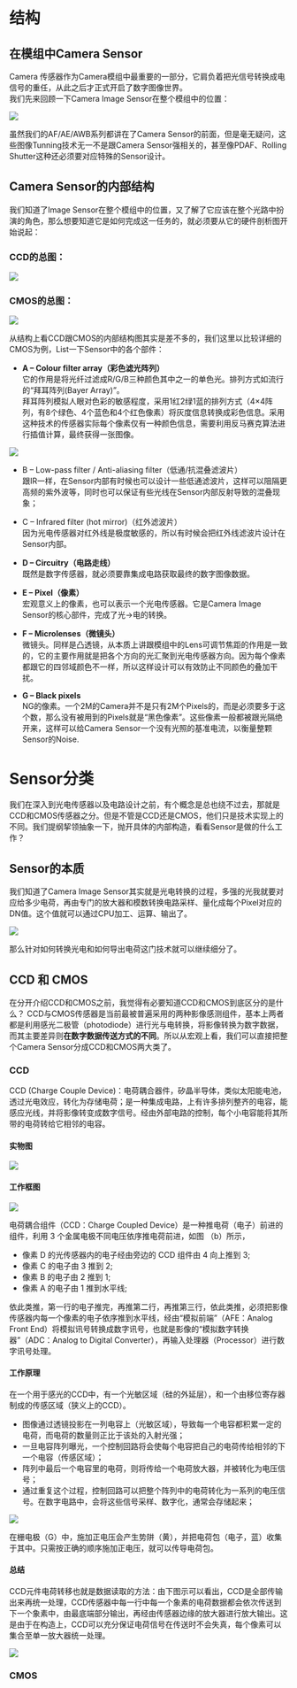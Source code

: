 # 结构

## 在模组中Camera Sensor

Camera 传感器作为Camera模组中最重要的一部分，它肩负着把光信号转换成电信号的重任，从此之后才正式开启了数字图像世界。</br>
我们先来回顾一下Camera Image Sensor在整个模组中的位置：

<img src="https://github.com/lowkeyway/Embedded/blob/master/Software/Driver/Pic/Camera/Sensor/Camera%2006-Sensor%20Image%20Sensor%20%E5%9C%A8%E6%A8%A1%E7%BB%84%E4%B8%AD%E7%9A%84%E4%BD%8D%E7%BD%AE.jpg">

虽然我们的AF/AE/AWB系列都讲在了Camera Sensor的前面，但是毫无疑问，这些图像Tunning技术无一不是跟Camera Sensor强相关的，甚至像PDAF、Rolling Shutter这种还必须要对应特殊的Sensor设计。

## Camera Sensor的内部结构

我们知道了Image Sensor在整个模组中的位置，又了解了它应该在整个光路中扮演的角色，那么想要知道它是如何完成这一任务的，就必须要从它的硬件剖析图开始说起：

### CCD的总图：

<img src="https://github.com/lowkeyway/Embedded/blob/master/Software/Driver/Pic/Camera/Sensor/Camera%2006-Sensor%20%E5%9B%BE%E5%83%8F%E4%BC%A0%E6%84%9F%E5%99%A8%E7%BB%93%E6%9E%84%E7%A4%BA%E6%84%8F%E5%9B%BE.jpg">


### CMOS的总图：

<img src="https://github.com/lowkeyway/Embedded/blob/master/Software/Driver/Pic/Camera/Sensor/Camera%2006-Sensor%20CMOS%20Image%20Sensor%20%E7%BB%93%E6%9E%84%E7%A4%BA%E6%84%8F%E5%9B%BE.jpg">

从结构上看CCD跟CMOS的内部结构图其实是差不多的，我们这里以比较详细的CMOS为例，List一下Sensor中的各个部件：

+ **A – Colour filter array（彩色滤光阵列）**</br>
它的作用是将光纤过滤成R/G/B三种颜色其中之一的单色光。排列方式如流行的“拜耳阵列(Bayer Array)”。</br>
拜耳阵列模拟人眼对色彩的敏感程度，采用1红2绿1蓝的排列方式（4×4阵列，有8个绿色、4个蓝色和4个红色像素）将灰度信息转换成彩色信息。采用这种技术的传感器实际每个像素仅有一种颜色信息，需要利用反马赛克算法进行插值计算，最终获得一张图像。

<img src="https://github.com/lowkeyway/Embedded/blob/master/Software/Driver/Pic/Camera/Sensor/Camera%2006-Sensor%20%E6%8B%9C%E8%80%B3%E9%98%B5%E5%88%97.png">

+ B – Low-pass filter / Anti-aliasing filter（低通/抗混叠滤波片）</br>
跟IR一样，在Sensor内部有时候也可以设计一些低通滤波片，这样可以阻隔更高频的紫外波等，同时也可以保证有些光线在Sensor内部反射导致的混叠现象；

+ C – Infrared filter (hot mirror)（红外滤波片）</br>
因为光电传感器对红外线是极度敏感的，所以有时候会把红外线滤波片设计在Sensor内部。

+ **D – Circuitry（电路走线）**</br>
既然是数字传感器，就必须要靠集成电路获取最终的数字图像数据。

+ **E – Pixel（像素）**</br>
宏观意义上的像素，也可以表示一个光电传感器。它是Camera Image Sensor的核心部件，完成了光->电的转换。

+ **F – Microlenses（微镜头）**</br>
微镜头。同样是凸透镜，从本质上讲跟模组中的Lens可调节焦距的作用是一致的，它的主要作用就是把各个方向的光汇聚到光电传感器方向。因为每个像素都跟它的四邻域颜色不一样，所以这样设计可以有效防止不同颜色的叠加干扰。

+ **G – Black pixels**</br>
NG的像素。一个2M的Camera并不是只有2M个Pixels的，而是必须要多于这个数，那么没有被用到的Pixels就是“黑色像素”。这些像素一般都被跟光隔绝开来，这样可以给Camera Sensor一个没有光照的基准电流，以衡量整颗Sensor的Noise.


# Sensor分类

我们在深入到光电传感器以及电路设计之前，有个概念是总也绕不过去，那就是CCD和CMOS传感器之分。但是不管是CCD还是CMOS，他们只是技术实现上的不同。我们提纲挈领抽象一下，抛开具体的内部构造，看看Sensor是做的什么工作？

## Sensor的本质

我们知道了Camera Image Sensor其实就是光电转换的过程，多强的光我就要对应给多少电荷，再由专门的放大器和模数转换电路采样、量化成每个Pixel对应的DN值。这个值就可以通过CPU加工、运算、输出了。

<img src="https://github.com/lowkeyway/Embedded/blob/master/Software/Driver/Pic/Camera/Sensor/Camera%2006-Sensor%20%E5%85%89%E5%BC%BA%E5%88%B0%E7%94%B5%E5%BC%BA%E7%9A%84%E8%BD%AC%E6%8D%A2.jpg">

那么针对如何转换光电和如何导出电荷这门技术就可以继续细分了。

## CCD 和 CMOS

在分开介绍CCD和CMOS之前，我觉得有必要知道CCD和CMOS到底区分的是什么？
CCD与CMOS传感器是当前最被普遍采用的两种影像感测组件，基本上两者都是利用感光二极管（photodiode）进行光与电转换，将影像转换为数字数据，而其主要差异则**在数字数据传送方式的不同**。所以从宏观上看，我们可以直接把整个Camera Sensor分成CCD和CMOS两大类了。

### CCD

CCD (Charge Couple Device)：电荷耦合器件，矽晶半导体，类似太阳能电池，透过光电效应，转化为存储电荷；是一种集成电路，上有许多排列整齐的电容，能感应光线，并将影像转变成数字信号。经由外部电路的控制，每个小电容能将其所带的电荷转给它相邻的电容。

#### 实物图

<img src="https://github.com/lowkeyway/Embedded/blob/master/Software/Driver/Pic/Camera/Sensor/Camera%2006-Sensor%20CCD.jpg">

#### 工作框图

<img src="https://github.com/lowkeyway/Embedded/blob/master/Software/Driver/Pic/Camera/Sensor/Camera%2006-Sensor%20CCD%20%E4%BC%A0%E6%84%9F%E5%99%A8%E9%98%B5%E5%8E%9F%E7%90%86%E7%A4%BA%E6%84%8F%E5%9B%BE.png">

电荷耦合组件（CCD：Charge Coupled Device）是一种推电荷（电子）前进的组件，利用 3 个金属电极不同电压依序推电荷前进，如图 （b）所示，
+ 像素 D 的光传感器内的电子经由旁边的 CCD 组件由 4 向上推到 3;
+ 像素 C 的电子由 3 推到 2;
+ 像素 B 的电子由 2 推到 1;
+ 像素 A 的电子由 1 推到水平线;

依此类推，第一行的电子推完，再推第二行，再推第三行，依此类推，必须把影像传感器内每一个像素的电子依序推到水平线，经由“模拟前端”（AFE：Analog Front End）将模拟讯号转换成数字讯号，也就是影像的“模拟数字转换器”（ADC：Analog to Digital Converter），再输入处理器（Processor）进行数字讯号处理。

#### 工作原理

在一个用于感光的CCD中，有一个光敏区域（硅的外延层），和一个由移位寄存器制成的传感区域（狭义上的CCD）。

+ 图像通过透镜投影在一列电容上（光敏区域），导致每一个电容都积累一定的电荷，而电荷的数量则正比于该处的入射光强；
+ 一旦电容阵列曝光，一个控制回路将会使每个电容把自己的电荷传给相邻的下一个电容（传感区域）；
+ 阵列中最后一个电容里的电荷，则将传给一个电荷放大器，并被转化为电压信号；
+ 通过重复这个过程，控制回路可以把整个阵列中的电荷转化为一系列的电压信号。在数字电路中，会将这些信号采样、数字化，通常会存储起来；

<img src="https://github.com/lowkeyway/Embedded/blob/master/Software/Driver/Pic/Camera/Sensor/Camera%2006-Sensor%20CCD%20%E5%B7%A5%E4%BD%9C%E5%8E%9F%E7%90%86.gif">

在栅电极（G）中，施加正电压会产生势阱（黄），并把电荷包（电子，蓝）收集于其中。只需按正确的顺序施加正电压，就可以传导电荷包。

#### 总结

CCD元件电荷转移也就是数据读取的方法：由下图示可以看出，CCD是全部传输出来再统一处理，CCD传感器中每一行中每一个象素的电荷数据都会依次传送到下一个象素中，由最底端部分输出，再经由传感器边缘的放大器进行放大输出。这是由于在构造上，CCD可以充分保证电荷信号在传送时不会失真，每个像素可以集合至单一放大器统一处理。

<img src="https://github.com/lowkeyway/Embedded/blob/master/Software/Driver/Pic/Camera/Sensor/Camera%2006-Sensor%20CCD%20%E9%98%B5%E5%88%97%E8%AF%BB%E5%8F%96%E7%94%B5%E5%AE%B9%E5%80%BC.gif">

### CMOS
